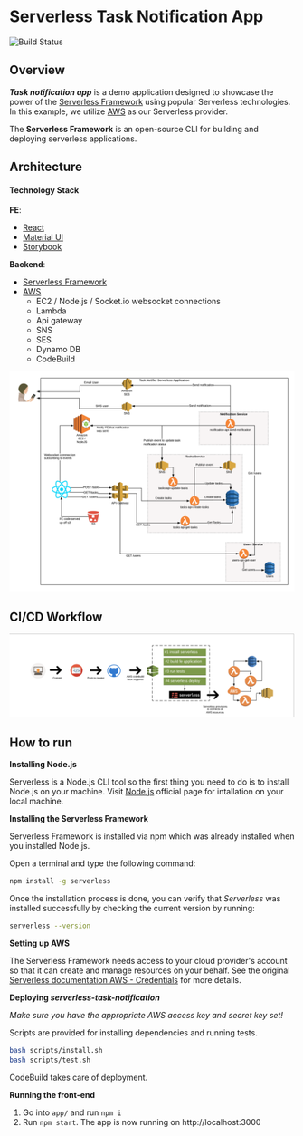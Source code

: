 # Serverless Task Notification App

![Build Status](https://codebuild.us-east-1.amazonaws.com/badges?uuid=eyJlbmNyeXB0ZWREYXRhIjoiOGdxUTNNZllQc0ltaDJpSnNPTE9HTXljc3gzZ0x1ZlNiV1BaNDNlWnFaOU03N3k5cUx4blU3bnUwMGljeU1HWXB1S0c1V2ttaWV0aXJSK2VFZFovYVlBPSIsIml2UGFyYW1ldGVyU3BlYyI6Ikt5aHlTMzdoUTZjbExDTWsiLCJtYXRlcmlhbFNldFNlcmlhbCI6MX0%3D&branch=master)

## Overview

**_Task notification app_** is a demo application designed to showcase the power of the [Serverless Framework](https://serverless.com) using popular Serverless technologies.
In this example, we utilize [AWS](https://aws.amazon.com) as our Serverless provider.

The **Serverless Framework** is an open-source CLI for building and deploying serverless applications.

## Architecture

#### Technology Stack

**FE**:

- [React](https://reactjs.org/)
- [Material UI](https://material-ui.com/)
- [Storybook](https://storybook.js.org/)

**Backend**:

- [Serverless Framework](https://serverless.com)
- [AWS](https://aws.amazon.com)
  - EC2 / Node.js / Socket.io websocket connections
  - Lambda
  - Api gateway
  - SNS
  - SES
  - Dynamo DB
  - CodeBuild

![Architecture Diagram](./images/app-architecture.png 'Architecture Diagram')

## CI/CD Workflow

![Workflow](./images/workflow.png 'Workflow Diagram')

## How to run

**Installing Node.js**

Serverless is a Node.js CLI tool so the first thing you need to do is to install Node.js on your machine.
Visit [Node.js](https://nodejs.org/en/) official page for intallation on your local machine.

**Installing the Serverless Framework**

Serverless Framework is installed via npm which was already installed when you installed Node.js.

Open a terminal and type the following command:

```bash
npm install -g serverless
```

Once the installation process is done, you can verify that _Serverless_ was installed successfully by checking the current version by running:

```bash
serverless --version
```

**Setting up AWS**

The Serverless Framework needs access to your cloud provider's account so that it can create and manage resources on your behalf.
See the original [Serverless documentation AWS - Credentials](https://serverless.com/framework/docs/providers/aws/guide/credentials/) for more details.

**Deploying _serverless-task-notification_**

_Make sure you have the appropriate AWS access key and secret key set!_

Scripts are provided for installing dependencies and running tests.

```bash
bash scripts/install.sh
bash scripts/test.sh
```

CodeBuild takes care of deployment.

**Running the front-end**

1. Go into `app/` and run `npm i`
2. Run `npm start`. The app is now running on http://localhost:3000
